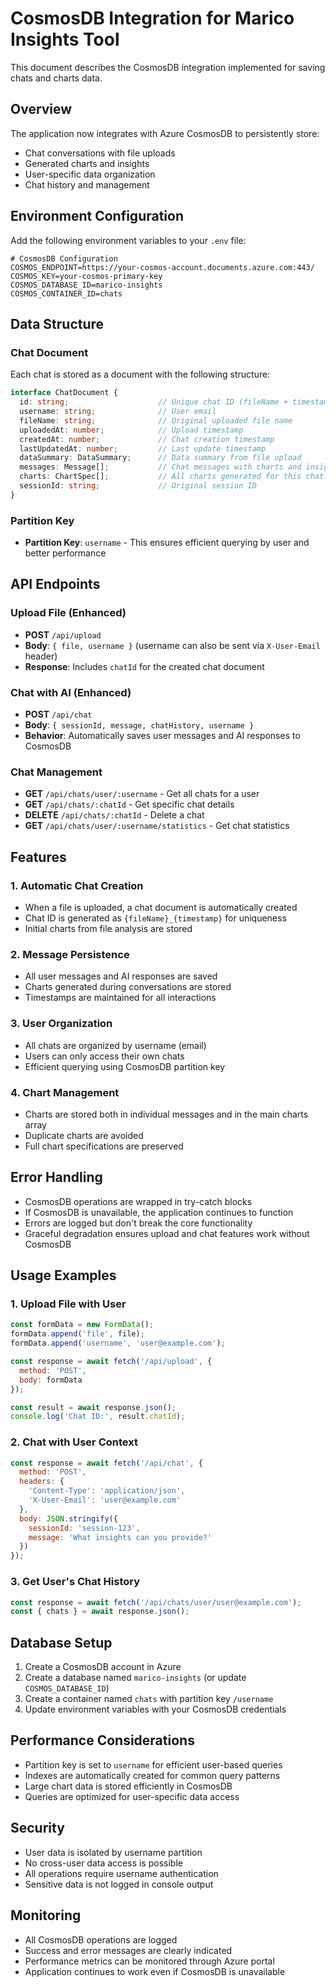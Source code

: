 # CosmosDB Integration for Marico Insights Tool

This document describes the CosmosDB integration implemented for saving chats and charts data.

## Overview

The application now integrates with Azure CosmosDB to persistently store:
- Chat conversations with file uploads
- Generated charts and insights
- User-specific data organization
- Chat history and management

## Environment Configuration

Add the following environment variables to your `.env` file:

```env
# CosmosDB Configuration
COSMOS_ENDPOINT=https://your-cosmos-account.documents.azure.com:443/
COSMOS_KEY=your-cosmos-primary-key
COSMOS_DATABASE_ID=marico-insights
COSMOS_CONTAINER_ID=chats
```

## Data Structure

### Chat Document
Each chat is stored as a document with the following structure:

```typescript
interface ChatDocument {
  id: string;                    // Unique chat ID (fileName + timestamp)
  username: string;              // User email
  fileName: string;              // Original uploaded file name
  uploadedAt: number;            // Upload timestamp
  createdAt: number;             // Chat creation timestamp
  lastUpdatedAt: number;         // Last update timestamp
  dataSummary: DataSummary;      // Data summary from file upload
  messages: Message[];           // Chat messages with charts and insights
  charts: ChartSpec[];           // All charts generated for this chat
  sessionId: string;             // Original session ID
}
```

### Partition Key
- **Partition Key**: `username` - This ensures efficient querying by user and better performance

## API Endpoints

### Upload File (Enhanced)
- **POST** `/api/upload`
- **Body**: `{ file, username }` (username can also be sent via `X-User-Email` header)
- **Response**: Includes `chatId` for the created chat document

### Chat with AI (Enhanced)
- **POST** `/api/chat`
- **Body**: `{ sessionId, message, chatHistory, username }`
- **Behavior**: Automatically saves user messages and AI responses to CosmosDB

### Chat Management
- **GET** `/api/chats/user/:username` - Get all chats for a user
- **GET** `/api/chats/:chatId` - Get specific chat details
- **DELETE** `/api/chats/:chatId` - Delete a chat
- **GET** `/api/chats/user/:username/statistics` - Get chat statistics

## Features

### 1. Automatic Chat Creation
- When a file is uploaded, a chat document is automatically created
- Chat ID is generated as `{fileName}_{timestamp}` for uniqueness
- Initial charts from file analysis are stored

### 2. Message Persistence
- All user messages and AI responses are saved
- Charts generated during conversations are stored
- Timestamps are maintained for all interactions

### 3. User Organization
- All chats are organized by username (email)
- Users can only access their own chats
- Efficient querying using CosmosDB partition key

### 4. Chart Management
- Charts are stored both in individual messages and in the main charts array
- Duplicate charts are avoided
- Full chart specifications are preserved

## Error Handling

- CosmosDB operations are wrapped in try-catch blocks
- If CosmosDB is unavailable, the application continues to function
- Errors are logged but don't break the core functionality
- Graceful degradation ensures upload and chat features work without CosmosDB

## Usage Examples

### 1. Upload File with User
```javascript
const formData = new FormData();
formData.append('file', file);
formData.append('username', 'user@example.com');

const response = await fetch('/api/upload', {
  method: 'POST',
  body: formData
});

const result = await response.json();
console.log('Chat ID:', result.chatId);
```

### 2. Chat with User Context
```javascript
const response = await fetch('/api/chat', {
  method: 'POST',
  headers: {
    'Content-Type': 'application/json',
    'X-User-Email': 'user@example.com'
  },
  body: JSON.stringify({
    sessionId: 'session-123',
    message: 'What insights can you provide?'
  })
});
```

### 3. Get User's Chat History
```javascript
const response = await fetch('/api/chats/user/user@example.com');
const { chats } = await response.json();
```

## Database Setup

1. Create a CosmosDB account in Azure
2. Create a database named `marico-insights` (or update `COSMOS_DATABASE_ID`)
3. Create a container named `chats` with partition key `/username`
4. Update environment variables with your CosmosDB credentials

## Performance Considerations

- Partition key is set to `username` for efficient user-based queries
- Indexes are automatically created for common query patterns
- Large chart data is stored efficiently in CosmosDB
- Queries are optimized for user-specific data access

## Security

- User data is isolated by username partition
- No cross-user data access is possible
- All operations require username authentication
- Sensitive data is not logged in console output

## Monitoring

- All CosmosDB operations are logged
- Success and error messages are clearly indicated
- Performance metrics can be monitored through Azure portal
- Application continues to work even if CosmosDB is unavailable

